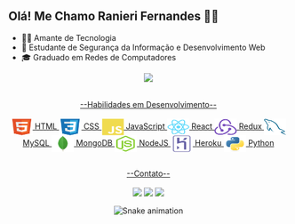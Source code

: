 ## Olá! Me Chamo Ranieri Fernandes 👋🏽

- 👨‍💻 Amante de Tecnologia
- 🌱 Estudante de Segurança da Informação e Desenvolvimento Web
- 🎓 Graduado em Redes de Computadores

<div align="center">
  <a href="https://github.com/ranierirfm">
  <img width="41%" src="https://github-readme-stats.vercel.app/api?username=ranierirfm&show_icons=true&theme=nord&include_all_commits=true&count_private=true"/>
<!--   <img width="49%" src="https://github-readme-stats.vercel.app/api/top-langs/?username=ranierirfm&layout=compact&langs_count=6&theme=nord&count_private=true&include_all_commits=true"/>
</div> -->
  
  ##
  
<div style="display: inline_block"align="center">--Habilidades em Desenvolvimento--</div>
  
<div style="display: inline_block"align="center"><br>
 
  <img align="center" alt="Rani-HTML" height="30" width="40" src="https://raw.githubusercontent.com/devicons/devicon/master/icons/html5/html5-original.svg">
  HTML
  <img align="center" alt="Rani-CSS" height="30" width="40" src="https://raw.githubusercontent.com/devicons/devicon/master/icons/css3/css3-original.svg">
  CSS
  <img align="center" alt="Rani-Js" height="30" width="40" src="https://raw.githubusercontent.com/devicons/devicon/master/icons/javascript/javascript-plain.svg">
  JavaScript
  <img align="center" alt="Rani-React" height="30" width="40" src="https://raw.githubusercontent.com/devicons/devicon/master/icons/react/react-original.svg">
  React
  <img align="center" alt="Rani-redux" height="30" width="40" src="https://raw.githubusercontent.com/devicons/devicon/master/icons/redux/redux-original.svg">  
  Redux
  <img align="center" alt="Rani-Sql" height="30" width="40" src="https://raw.githubusercontent.com/devicons/devicon/master/icons/mysql/mysql-original.svg">
  MySQL
  <img align="center" alt="Rani-Mdb" height="30" width="40" src="https://raw.githubusercontent.com/devicons/devicon/master/icons/mongodb/mongodb-original.svg">
  MongoDB
  <img align="center" alt="Rani-Node" height="30" width="40" src="https://raw.githubusercontent.com/devicons/devicon/master/icons/nodejs/nodejs-original.svg">
  NodeJS
  <img align="center" alt="Rani-heroku" height="30" width="40" src="https://raw.githubusercontent.com/devicons/devicon/master/icons/heroku/heroku-original.svg">
  Heroku
  <img align="center" alt="Rani-Python" height="30" width="40" src="https://raw.githubusercontent.com/devicons/devicon/master/icons/python/python-original.svg">
  Python
</div>
  
  ##
  <div style="display: inline_block"align="center">--Contato--</div><br>
  
<div style="display: inline_block"align="center"> 
  <a href="https://instagram.com/ranierirfm" target="_blank"><img src="https://img.shields.io/badge/-Instagram-%23E4405F?style=for-the-badge&logo=instagram&logoColor=white" target="_blank"></a>
  <a href = "mailto:ranierirfm@hotmail.com"><img src="https://img.shields.io/badge/-Mail-%23333?style=for-the-badge&logo=gmail&logoColor=white" target="_blank"></a>
  <a href="https://www.linkedin.com/in/ranieri-fernandes" target="_blank"><img src="https://img.shields.io/badge/-LinkedIn-%230077B5?style=for-the-badge&logo=linkedin&logoColor=white" target="_blank"></a> 

  ![Snake animation](https://github.com/ranierirfm/ranierirfm/blob/output/github-contribution-grid-snake.svg)
    
</div>
